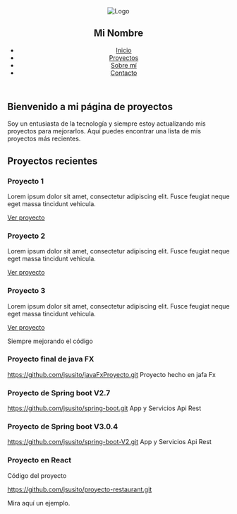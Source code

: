 <!DOCTYPE html>
<html lang="es">
<head>
  <meta charset="UTF-8">
  <meta name="viewport" content="width=device-width, initial-scale=1.0">
      
  <link rel="stylesheet" href="styles.css">
  
  <link rel="icon" type="image/png" href="favicon.png">
</head>
<body>
  <header>
    <nav>
      <div class="logo">
        <img src="logo.png" alt="Logo">
        <h1>Mi Nombre</h1>
      </div>
      <ul>
        <li><a href="#">Inicio</a></li>
        <li><a href="#">Proyectos</a></li>
        <li><a href="#">Sobre mí</a></li>
        <li><a href="#">Contacto</a></li>
      </ul>
    </nav>
  </header>
  
  <main>
    <section class="intro">
      <h2>Bienvenido a mi página de proyectos</h2>
      <p>Soy un entusiasta de la tecnología y siempre estoy actualizando mis proyectos para mejorarlos. Aquí puedes encontrar una lista de mis proyectos más recientes.     </p>
    </section>
    <section class="projects">
      <h2>Proyectos recientes</h2>
       <div class="project">
        <h3>Proyecto 1</h3>
        <p>Lorem ipsum dolor sit amet, consectetur adipiscing elit. Fusce feugiat neque eget massa tincidunt vehicula.</p>
        <a href="#" class="btn">Ver proyecto</a>
      </div>
      <div class="project">
        <h3>Proyecto 2</h3>
        <p>Lorem ipsum dolor sit amet, consectetur adipiscing elit. Fusce feugiat neque eget massa tincidunt vehicula.</p>
        <a href="#" class="btn">Ver proyecto</a>
      </div>
      <div class="project">
        <h3>Proyecto 3</h3>
        <p>Lorem ipsum dolor sit amet, consectetur adipiscing elit. Fusce feugiat neque eget massa tincidunt vehicula.</p>
        <a href="#" class="btn">Ver proyecto</a>
      </div>
    </section>
  </main>
  <footer>
    <p>Siempre mejorando el código</p>
  </footer>
</body>
</html>



### Proyecto final de java FX 
https://github.com/jsusito/javaFxProyecto.git Proyecto hecho en jafa Fx

### Proyecto de Spring boot V2.7 
https://github.com/jsusito/spring-boot.git App y Servicios Api Rest

### Proyecto de Spring boot V3.0.4 
https://github.com/jsusito/spring-boot-V2.git App y Servicios Api Rest

### Proyecto en React


Código del proyecto

https://github.com/jsusito/proyecto-restaurant.git  

Mira aquí un ejemplo.
